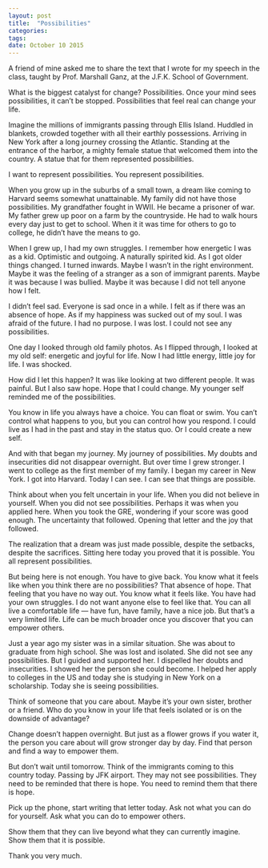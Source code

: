 ```yaml
---
layout: post
title:  "Possibilities"
categories: 
tags: 
date: October 10 2015
---
```


A friend of mine asked me to share the text that I wrote for my speech in the class, taught by Prof. Marshall Ganz, at the J.F.K. School of Government.

What is the biggest catalyst for change? Possibilities. Once your mind sees possibilities, it can’t be stopped. Possibilities that feel real can change your life.

Imagine the millions of immigrants passing through Ellis Island. Huddled in blankets, crowded together with all their earthly possessions. Arriving in New York after a long journey crossing the Atlantic. Standing at the entrance of the harbor, a mighty female statue that welcomed them into the country. A statue that for them represented possibilities.

I want to represent possibilities. You represent possibilities.

When you grow up in the suburbs of a small town, a dream like coming to Harvard seems somewhat unattainable. My family did not have those possibilities. My grandfather fought in WWII. He became a prisoner of war. My father grew up poor on a farm by the countryside. He had to walk hours every day just to get to school. When it it was time for others to go to college, he didn’t have the means to go.

When I grew up, I had my own struggles. I remember how energetic I was as a kid. Optimistic and outgoing. A naturally spirited kid. As I got older things changed. I turned inwards. Maybe I wasn’t in the right environment. Maybe it was the feeling of a stranger as a son of immigrant parents. Maybe it was because I was bullied. Maybe it was because I did not tell anyone how I felt.

I didn’t feel sad. Everyone is sad once in a while. I felt as if there was an absence of hope. As if my happiness was sucked out of my soul. I was afraid of the future. I had no purpose. I was lost. I could not see any possibilities.

One day I looked through old family photos. As I flipped through, I looked at my old self: energetic and joyful for life. Now I had little energy, little joy for life. I was shocked.

How did I let this happen? It was like looking at two different people. It was painful. But I also saw hope. Hope that I could change. My younger self reminded me of the possibilities.

You know in life you always have a choice. You can float or swim. You can’t control what happens to you, but you can control how you respond. I could live as I had in the past and stay in the status quo. Or I could create a new self.

And with that began my journey. My journey of possibilities. My doubts and insecurities did not disappear overnight. But over time I grew stronger. I went to college as the first member of my family. I began my career in New York. I got into Harvard. Today I can see. I can see that things are possible.

Think about when you felt uncertain in your life. When you did not believe in yourself. When you did not see possibilities. Perhaps it was when you applied here. When you took the GRE, wondering if your score was good enough. The uncertainty that followed. Opening that letter and the joy that followed.

The realization that a dream was just made possible, despite the setbacks, despite the sacrifices. Sitting here today you proved that it is possible. You all represent possibilities.

But being here is not enough. You have to give back. You know what it feels like when you think there are no possibilities? That absence of hope. That feeling that you have no way out. You know what it feels like. You have had your own struggles. I do not want anyone else to feel like that.
You can all live a comfortable life ― have fun, have family, have a nice job. But that’s a very limited life. Life can be much broader once you discover that you can empower others.

Just a year ago my sister was in a similar situation. She was about to graduate from high school. She was lost and isolated. She did not see any possibilities. But I guided and supported her. I dispelled her doubts and insecurities. I showed her the person she could become. I helped her apply to colleges in the US and today she is studying in New York on a scholarship. Today she is seeing possibilities.

Think of someone that you care about. Maybe it’s your own sister, brother or a friend. Who do you know in your life that feels isolated or is on the downside of advantage?

Change doesn’t happen overnight. But just as a flower grows if you water it, the person you care about will grow stronger day by day. Find that person and find a way to empower them.

But don’t wait until tomorrow. Think of the immigrants coming to this country today. Passing by JFK airport. They may not see possibilities. They need to be reminded that there is hope. You need to remind them that there is hope.

Pick up the phone, start writing that letter today. Ask not what you can do for yourself. Ask what you can do to empower others.

Show them that they can live beyond what they can currently imagine. Show them that it is possible.

Thank you very much.
